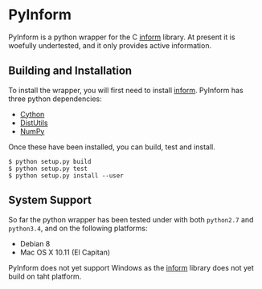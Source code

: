 # PyInform

PyInform is a python wrapper for the C [inform](https://github.com/elife-asu/inform) library. At present it is woefully undertested, and it only provides active information.

## Building and Installation

To install the wrapper, you will first need to install [inform](https://github.com/elife-asu/inform). PyInform has three python dependencies:
- [Cython](http://cython.org)
- [DistUtils](https://docs.python.org/2/library/distutils.html)
- [NumPy](http://www.numpy.org)

Once these have been installed, you can build, test and install.

    $ python setup.py build
    $ python setup.py test
    $ python setup.py install --user

## System Support

So far the python wrapper has been tested under with both `python2.7` and `python3.4`, and on the following platforms:
- Debian 8
- Mac OS X 10.11 (El Capitan)

PyInform does not yet support Windows as the [inform](https://github.com/elife-asu/inform) library does not yet build on taht platform.
